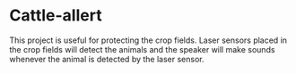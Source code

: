 # Cattle-allert
This project is useful for protecting the crop fields. Laser sensors placed in the crop fields will detect the animals and the speaker will make sounds whenever the animal is detected by the laser sensor.
